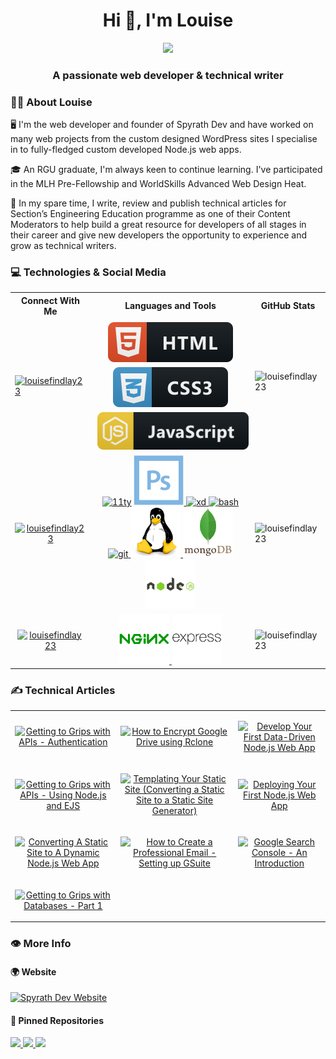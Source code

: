 <h1 align="center">Hi 👋, I'm Louise</h1>
<div align="center">
  <img src="https://avatars.githubusercontent.com/u/26024131?v=4" width="150px">
</div>
<h3 align="center">A passionate web developer & technical writer</h3>

### 👨‍💻 About Louise

🖥 I'm the web developer and founder of Spyrath Dev and have worked on many web projects from the custom designed WordPress sites I specialise in to fully-fledged custom developed Node.js web apps.

🎓 An RGU graduate, I'm always keen to continue learning. I've participated in the MLH Pre-Fellowship and WorldSkills Advanced Web Design Heat.

📝 In my spare time, I write, review and publish technical articles for Section’s Engineering Education programme as one of their Content Moderators to help build a great resource for developers of all stages in their career and give new developers the opportunity to experience and grow as technical writers.

### 💻 Technologies & Social Media

<table>
  
  <tr>
    <th>Connect With Me</th>
    <th>Languages and Tools</th>
    <th>GitHub Stats</th>
  </tr>
  
  <tr>
    <td><a href="https://twitter.com/louisefindlay23" target="blank"><img src="https://img.shields.io/twitter/follow/louisefindlay23?logo=twitter&style=for-the-badge" alt="louisefindlay23" /></a></td>
    <td align="center">
      <img src="https://github.com/MikeCodesDotNET/ColoredBadges/blob/master/svg/dev/languages/html.svg" alt="HTML" style="vertical-align:top; margin:4px">
      <img src="https://github.com/MikeCodesDotNET/ColoredBadges/blob/master/svg/dev/languages/css3.svg" alt="CSS" style="vertical-align:top; margin:4px">
      <img src="https://github.com/MikeCodesDotNET/ColoredBadges/blob/master/svg/dev/languages/js.svg" alt="Vanilla JavaScript" style="vertical-align:top; margin:4px">
    </td>
    <td>
      <img src="https://github-readme-stats.vercel.app/api/top-langs?username=louisefindlay23&show_icons=true&langs_count=10&hide=java,nunjucks&locale=en&layout=compact" alt="louisefindlay23" /></p>
  </tr>
  
  <tr>
    <td align="center"><a href="https://dev.to/louisefindlay23" target="blank"><img align="center" src="https://cdn.jsdelivr.net/npm/simple-icons@3.0.1/icons/dev-dot-to.svg" width="150" alt="louisefindlay23"/></a></td>
    <td align="center">
      <a href="https://www.11ty.dev/" target="_blank"> <img src="https://gist.githubusercontent.com/vivek32ta/c7f7bf583c1fb1c58d89301ea40f37fd/raw/f4c85cce5790758286b8f155ef9a177710b995df/11ty.svg" alt="11ty" width="80"/></a>
      <a href="https://www.photoshop.com/en" target="_blank"> <img src="https://raw.githubusercontent.com/devicons/devicon/master/icons/photoshop/photoshop-line.svg" alt="photoshop" width="80/> </a>
      <a href="https://www.adobe.com/products/xd.html" target="_blank"> <img src="https://cdn.worldvectorlogo.com/logos/adobe-xd.svg" alt="xd" width="80"/> </a>
      <a href="https://www.gnu.org/software/bash/" target="_blank"> <img src="https://www.vectorlogo.zone/logos/gnu_bash/gnu_bash-icon.svg" alt="bash" width="80"/></a>
      <a href="https://git-scm.com/" target="_blank"> <img src="https://www.vectorlogo.zone/logos/git-scm/git-scm-icon.svg" alt="git" width="80"/> </a>
      <a href="https://www.linux.org/" target="_blank"> <img src="https://raw.githubusercontent.com/devicons/devicon/master/icons/linux/linux-original.svg" alt="linux" width="80"/> </a>
      <a href="https://www.mongodb.com/" target="_blank"> <img src="https://raw.githubusercontent.com/devicons/devicon/master/icons/mongodb/mongodb-original-wordmark.svg" alt="mongodb" width="80"/> </a>
      <a href="https://nodejs.org" target="_blank"> <img src="https://raw.githubusercontent.com/devicons/devicon/master/icons/nodejs/nodejs-original-wordmark.svg" alt="nodejs" width="80"/> </a>
    </td>
    <td><img src="https://github-readme-stats.vercel.app/api?username=louisefindlay23&show_icons=true&include_all_commits&locale=en" alt="louisefindlay23" /></td>
  </tr>
        
  <tr>
    <td align="center">
      <a href="https://linkedin.com/in/louisefindlay23" target="blank"><img align="center" src="https://raw.githubusercontent.com/rahuldkjain/github-profile-readme-generator/master/src/images/icons/Social/linked-in-alt.svg" width="100" alt="louisefindlay23" style="vertical-align:top; margin:4px"/></a>
    </td>
    <td align="center">
      <a href="https://www.nginx.com" target="_blank"> <img src="https://raw.githubusercontent.com/devicons/devicon/master/icons/nginx/nginx-original.svg" alt="nginx" width="80"/> </a>
      <a href="https://expressjs.com" target="_blank"> <img src="https://raw.githubusercontent.com/devicons/devicon/master/icons/express/express-original-wordmark.svg" alt="express" width="80"/> </a> 
    </td>
    <td>
        <img src="https://github-profile-trophy.vercel.app/?username=louisefindlay23&rank=SECRET,SSS,SS,S,AAA,AA,A&row=1&column=3" alt="louisefindlay23" />
    </td>
  </tr>
</table>
        
### ✍ Technical Articles
 
<!--START_SECTION:data-section-->
<table width="100%"><tr><td align="center"><p><a href="https://www.section.io/engineering-education/simple-guide-to-using-apis-part2/"><img src="https://www.section.io/engineering-education/simple-guide-to-using-apis-part2/hero.png" width="300px" alt="Getting to Grips with APIs - Authentication"></a></p></td><td align="center"><p><a href="https://www.section.io/engineering-education/encrypting-gdrive-using-rclone/"><img src="https://www.section.io/engineering-education/encrypting-gdrive-using-rclone/hero.png" width="300px" alt="How to Encrypt Google Drive using Rclone"></a></p></td><td align="center"><p><a href="https://www.section.io/engineering-education/working-with-databases-part2/"><img src="https://www.section.io/engineering-education/working-with-databases-part2/hero.jpg" width="300px" alt="Develop Your First Data-Driven Node.js Web App"></a></p></td></tr><tr><td align="center"><p><a href="https://www.section.io/engineering-education/simple-guide-to-using-apis-nodejs/"><img src="https://www.section.io/engineering-education/simple-guide-to-using-apis-nodejs/hero.jpg" width="300px" alt="Getting to Grips with APIs - Using Node.js and EJS"></a></p></td><td align="center"><p><a href="https://www.section.io/engineering-education/templating-your-static-site/"><img src="https://www.section.io/engineering-education/templating-your-static-site/hero.jpg" width="300px" alt="Templating Your Static Site (Converting a Static Site to a Static Site Generator)"></a></p></td><td align="center"><p><a href="https://www.section.io/engineering-education/deploying-nodejs-web-app/"><img src="https://www.section.io/engineering-education/deploying-nodejs-web-app/hero.jpeg" width="300px" alt="Deploying Your First Node.js Web App"></a></p></td></tr><tr><td align="center"><p><a href="https://www.section.io/engineering-education/static-site-dynamic-nodejs-web-app/"><img src="https://www.section.io/engineering-education/static-site-dynamic-nodejs-web-app/hero.png" width="300px" alt="Converting A Static Site to A Dynamic Node.js Web App"></a></p></td><td align="center"><p><a href="https://www.section.io/engineering-education/creating-professional-email/"><img src="https://www.section.io/engineering-education/creating-professional-email/hero.png" width="300px" alt="How to Create a Professional Email - Setting up GSuite"></a></p></td><td align="center"><p><a href="https://www.section.io/engineering-education/google-search-console-introduction/"><img src="https://www.section.io/engineering-education/google-search-console-introduction/hero.png" width="300px" alt="Google Search Console - An Introduction"></a></p></td></tr><tr><td align="center"><p><a href="https://www.section.io/engineering-education/working-with-databases-part1/"><img src="https://www.section.io/engineering-education/working-with-databases-part1/hero.jpg" width="300px" alt="Getting to Grips with Databases - Part 1"></a></p></td><td></td><td></td></tr></table>
<!--END_SECTION:data-section-->        
        
### 👁 More Info
        
#### 🌍 Website

<a href="https://spyrath.dev">
  <img src="https://user-images.githubusercontent.com/26024131/131259079-65213305-7986-4a2e-bf2b-92d4746b6dad.png" alt="Spyrath Dev Website">
</a>
        
#### 📌 Pinned Repositories
<a href="https://github.com/louisefindlay23/colorflow-player">
        <img src="https://github-readme-stats.vercel.app/api/pin/?username=louisefindlay23&repo=colorflow-player">
</a>
<a href="https://github.com/louisefindlay23/gitcord-bot">
        <img src="https://github-readme-stats.vercel.app/api/pin/?username=louisefindlay23&repo=gitcord-bot">
</a>
<a href="https://github.com/section-engineering-education/engineering-education">
        <img src="https://github-readme-stats.vercel.app/api/pin/?username=section-engineering-education&repo=engineering-education">
</a>
